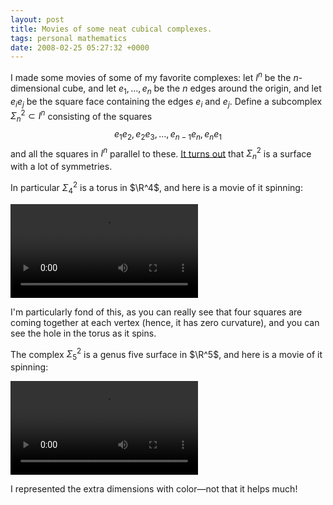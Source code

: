 ```yaml
---
layout: post
title: Movies of some neat cubical complexes.
tags: personal mathematics
date: 2008-02-25 05:27:32 +0000
---
```


I made some movies of some of my favorite complexes: let $I^n$ be the $n$-dimensional cube, and let $e_1, \ldots, e_n$ be the $n$ edges around the origin, and let $e_i e_j$ be the square face containing the edges $e_i$ and $e_j$.  Define a subcomplex $\Sigma^2_n \subset I^n$ consisting of the squares $$e_1 e_2, e_2 e_3, \ldots, e_{n-1} e_n, e_n e_1$$ and all the squares in $I^n$ parallel to these.  <a href="http://kisonecat.com/2007/02/23/hurwitz/">It turns out</a> that $\Sigma^2_n$ is a surface with a lot of symmetries.

In particular $\Sigma^2_4$ is a torus in $\R^4$, and here is a movie of it spinning:

<video controls loop>
  <source src="four.m4v" type="video/mp4">
  Your browser does not support the video tag.
</video>

I'm particularly fond of this, as you can really see that four squares are coming together at each vertex (hence, it has zero curvature), and you can see the hole in the torus as it spins.

The complex $\Sigma^2_5$ is a genus five surface in $\R^5$, and here is a movie of it spinning:

<video controls loop>
  <source src="five.m4v" type="video/mp4">
  Your browser does not support the video tag.
</video>

I represented the extra dimensions with color&mdash;not that it helps much!

